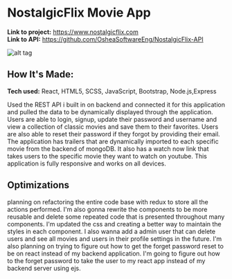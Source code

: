 # NostalgicFlix Movie App

**Link to project:** https://www.nostalgicflix.com <br>
**Link to API:** https://github.com/OsheaSoftwareEng/NostalgicFlix-API

![alt tag](https://imgur.com/HKGugG2.png)

## How It's Made:

**Tech used:** React, HTML5, SCSS, JavaScript, Bootstrap, Node.js,Express

Used the REST API i built in on backend and connected it for this application and pulled the data to be dynamically displayed through the application. Users are able to login, signup, update their password and username and view a collection of classic movies and save them to their favorites. Users are also able to reset their password if they forgot by providing their email. The application has trailers that are dynamically imported to each specific movie from the backend of mongoDB. It also has a watch now link that takes users to the specific movie they want to watch on youtube. This application is fully responsive and works on all devices.  

## Optimizations

planning on refactoring the entire code base with redux to store all the actions performed. I'm also gonna rewrite the components to be more reusable and delete some repeated code that is presented throughout many components. I'm updated the css and creating a better way to maintain the styles in each component. I also wanna add a admin user that can delete users and see all movies and users in their profile settings in the future. I'm also planning on trying to figure out how to get the forget password reset to be on react instead of my backend application. I'm going to figure out how to the forget password to take the user to my react app instead of my backend server using ejs.

